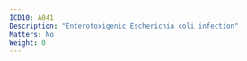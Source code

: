 ```yaml
---
ICD10: A041
Description: "Enterotoxigenic Escherichia coli infection"
Matters: No
Weight: 0
---
```

